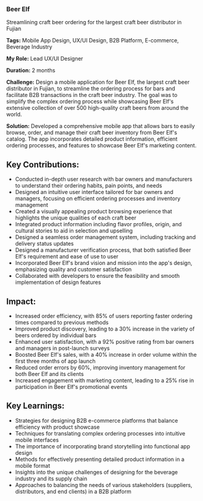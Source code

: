 ### Beer Elf

Streamlining craft beer ordering for the largest craft beer distributor in Fujian

**Tags:** Mobile App Design, UX/UI Design, B2B Platform, E-commerce, Beverage Industry

**My Role:** Lead UX/UI Designer

**Duration:** 2 months

**Challenge:** Design a mobile application for Beer Elf, the largest craft beer distributor in Fujian, to streamline the ordering process for bars and facilitate B2B transactions in the craft beer industry. The goal was to simplify the complex ordering process while showcasing Beer Elf's extensive collection of over 500 high-quality craft beers from around the world.

**Solution:** Developed a comprehensive mobile app that allows bars to easily browse, order, and manage their craft beer inventory from Beer Elf's catalog. The app incorporates detailed product information, efficient ordering processes, and features to showcase Beer Elf's marketing content.

## Key Contributions:

- Conducted in-depth user research with bar owners and manufacturers to understand their ordering habits, pain points, and needs
- Designed an intuitive user interface tailored for bar owners and managers, focusing on efficient ordering processes and inventory management
- Created a visually appealing product browsing experience that highlights the unique qualities of each craft beer
- Integrated product information including flavor profiles, origin, and cultural stories to aid in selection and upselling
- Designed a seamless order management system, including tracking and delivery status updates
- Designed a manufacturer verification process, that both satisfied Beer Elf's requirement and ease of use to user
- Incorporated Beer Elf's brand vision and mission into the app's design, emphasizing quality and customer satisfaction
- Collaborated with developers to ensure the feasibility and smooth implementation of design features

## Impact:

- Increased order efficiency, with 85% of users reporting faster ordering times compared to previous methods
- Improved product discovery, leading to a 30% increase in the variety of beers ordered by individual bars
- Enhanced user satisfaction, with a 92% positive rating from bar owners and managers in post-launch surveys
- Boosted Beer Elf's sales, with a 40% increase in order volume within the first three months of app launch
- Reduced order errors by 60%, improving inventory management for both Beer Elf and its clients
- Increased engagement with marketing content, leading to a 25% rise in participation in Beer Elf's promotional events

## Key Learnings:

- Strategies for designing B2B e-commerce platforms that balance efficiency with product showcase
- Techniques for translating complex ordering processes into intuitive mobile interfaces
- The importance of incorporating brand storytelling into functional app design
- Methods for effectively presenting detailed product information in a mobile format
- Insights into the unique challenges of designing for the beverage industry and its supply chain
- Approaches to balancing the needs of various stakeholders (suppliers, distributors, and end clients) in a B2B platform